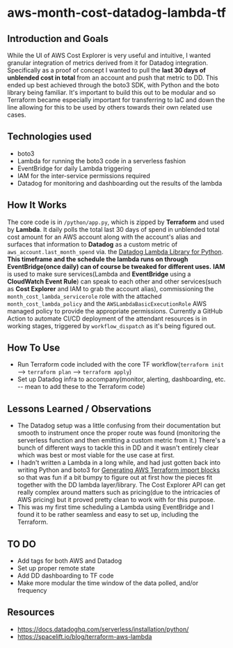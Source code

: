 # aws-month-cost-datadog-lambda-tf

## Introduction and Goals

While the UI of AWS Cost Explorer is very useful and intuitive, I wanted granular integration of metrics derived from it for Datadog integration.
Specifically as a proof of concept I wanted to pull the **last 30 days of unblended cost in total** from an account and push that metric to DD.
This ended up best achieved through the boto3 SDK, with Python and the boto library being familiar. It's important to build this out to be
modular and so Terraform became especially important for transferring to IaC and down the line allowing for this to be used by others towards
their own related use cases.

## Technologies used

- boto3
- Lambda for running the boto3 code in a serverless fashion
- EventBridge for daily Lambda triggering
- IAM for the inter-service permissions required
- Datadog for monitoring and dashboarding out the results of the lambda

## How It Works

The core code is in `/python/app.py`, which is zipped by **Terraform** and used by **Lambda**. It daily polls the total last 30 days of spend in unblended total cost amount for an AWS account along with the account's alias and surfaces that information to **Datadog** as a custom metric of `aws_account.last_month_spend` via. the [Datadog Lambda Library for Python](https://github.com/DataDog/datadog-lambda-python).
**This timeframe and the schedule the lambda runs on through EventBridge(once daily) can of course be tweaked for different uses.**
**IAM** is used to make sure services(Lambda and **EventBridge** using a **CloudWatch Event Rule**) can speak to each other and other services(such as **Cost Explorer** and IAM to grab the account alias), commissioning the `month_cost_lambda_servicerole` role with the attached `month_cost_lambda_policy` and the `AWSLambdaBasicExecutionRole` AWS managed policy to provide the appropriate permissions. Currently a GitHub Action to automate CI/CD deployment
of the attendant resources is in working stages, triggered by `workflow_dispatch` as it's being figured out.

## How To Use

- Run Terraform code included with the core TF workflow(`terraform init` --> `terraform plan` --> `terraform apply`)
- Set up Datadog infra to accompany(monitor, alerting, dashboarding, etc. -- mean to add these to the Terraform code)

## Lessons Learned / Observations

- The Datadog setup was a little confusing from their documentation but smooth to instrument once the proper route was found (monitoring the serverless
  function and then emitting a custom metric from it.) There's a bunch of different ways to tackle this in DD and it wasn't entirely clear which was best
  or most viable for the use case at first.
- I hadn't written a Lambda in a long while, and had just gotten back into writing Python and boto3 for [Generating AWS Terraform import blocks](https://github.com/EmilyBurak/generate-aws-tf-import-blocks) so that was fun if a bit bumpy to figure out at first how the pieces fit together with the DD lambda
  layer/library. The Cost Explorer API can get really complex around matters such as pricing(due to the intricacies of AWS pricing) but it proved pretty
  clean to work with for this purpose.
- This was my first time scheduling a Lambda using EventBridge and I found it to be rather seamless and easy to set up, including the Terraform.

## TO DO

- Add tags for both AWS and Datadog
- Set up proper remote state
- Add DD dashboarding to TF code 
- Make more modular the time window of the data polled, and/or frequency 

## Resources
- https://docs.datadoghq.com/serverless/installation/python/
- https://spacelift.io/blog/terraform-aws-lambda
